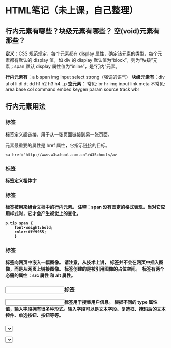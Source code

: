 # HTML笔记（未上课，自己整理）
## 行内元素有哪些？块级元素有哪些？ 空(void)元素有那些？
**定义**：CSS 规范规定，每个元素都有 display 属性，确定该元素的类型，每个元素都有默认的 display 值，如 div 的 display 默认值为“block”，则为“块级”元素；span 默认 display 属性值为“inline”，是“行内”元素。

**行内元素有**：a b span img input select strong（强调的语气）
**块级元素有**：div ul ol li dl dt dd h1 h2 h3 h4…p
**空元素**：
常见: br hr img input link meta
不常见: area base col command embed keygen param source track wbr

## 行内元素用法
### <a>标签
<a> 标签定义超链接，用于从一张页面链接到另一张页面。

<a> 元素最重要的属性是 href 属性，它指示链接的目标。
```
<a href="http://www.w3school.com.cn">W3School</a>
```
### <b>标签
<b>标签定义粗体字
### <span>标签
<span>标签被用来组合文档中的行内元素。
**注释**：span 没有固定的格式表现。当对它应用样式时，它才会产生视觉上的变化。
```
p.tip span {
	font-weight:bold;
	color:#ff9955;
	}
```
### <img>标签
<img>标签向网页中嵌入一幅图像。
**请注意，从技术上讲，<img> 标签并不会在网页中插入图像，而是从网页上链接图像。<img> 标签创建的是被引用图像的占位空间。**
<img> 标签有两个必需的属性：src 属性 和 alt 属性。
### <input>标签
<input>标签用于搜集用户信息。
根据不同的 type 属性值，输入字段拥有很多种形式。输入字段可以是文本字段、复选框、掩码后的文本控件、单选按钮、按钮等等。
### <select>标签
<select>